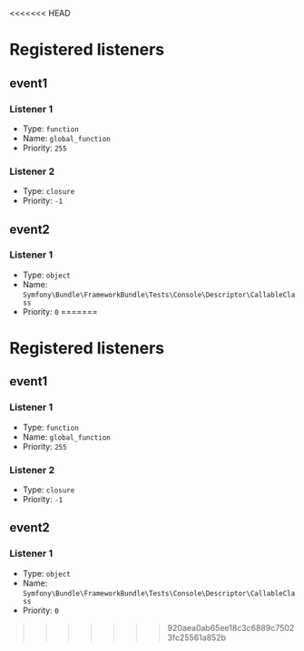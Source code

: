 <<<<<<< HEAD
# Registered listeners

## event1

### Listener 1

- Type: `function`
- Name: `global_function`
- Priority: `255`

### Listener 2

- Type: `closure`
- Priority: `-1`

## event2

### Listener 1

- Type: `object`
- Name: `Symfony\Bundle\FrameworkBundle\Tests\Console\Descriptor\CallableClass`
- Priority: `0`
=======
# Registered listeners

## event1

### Listener 1

- Type: `function`
- Name: `global_function`
- Priority: `255`

### Listener 2

- Type: `closure`
- Priority: `-1`

## event2

### Listener 1

- Type: `object`
- Name: `Symfony\Bundle\FrameworkBundle\Tests\Console\Descriptor\CallableClass`
- Priority: `0`
>>>>>>> 920aea0ab65ee18c3c6889c75023fc25561a852b

